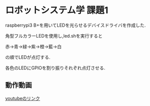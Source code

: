 # ロボットシステム学 課題1
raspberrypi3 B+を用いてLEDを光らせるデバイスドライバを作成した.

角型フルカラーLEDを使用し,led.shを実行すると

赤→青→緑→紫→橙→藍→白

の順でLEDが点灯する.

各色のLEDにGPIOを割り振りそれぞれ点灯させる.

## 動作動画
[youtubeのリンク](https://www.youtube.com/watch?v=6G_4DlZI7SY)
